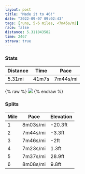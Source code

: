 ```yaml
---
layout: post
title: "Made it to 46!"
date: "2022-09-07 09:02:43"
tags: [runs, 5-6 miles, <7m45s/mi]
race: false
distance: 5.311843582
time: 2467
strava: true
---
```


### Stats

| Distance | Time | Pace |
|----------|------|------|
|5.31mi|41m7s|7m44s/mi|

{% raw %}
<img src='https://maps.googleapis.com/maps/api/staticmap?maptype=roadmap&path=enc:ijwwFlxsbMQPTx@Ij@DRHJn@Xx@bAJDL^n@j@F@XNVRFF@FANW|@a@v@a@d@Qn@Kv@BNL@TRf@Rf@@PH@ROj@Sj@UlBk@xA[fAGZOb@QZm@bBKf@DXSj@CAINIZC@WMg@_@}CqBc@]c@UmA{@aB_Ag@UmBaBc@QaAi@Y][Wm@m@w@g@cEsDu@qA[e@Ug@c@c@eAkBo@s@a@WyAw@][W[mAaAoA{@]]SW_BkAc@a@WM}@k@]]cBcAgAi@mA{@u@]a@M_@[a@Uy@]k@_@c@?SJiAs@g@MsACgAQu@Ee@Mo@YgFcDc@Me@EM?_@IgAu@KEcCgBqAeAa@Uu@Ae@Qc@a@Yc@Y}@Ue@a@YeAOs@]qAuAe@q@qAu@q@WG?GGe@Us@e@]]m@Y]?kAq@gAc@i@A_@McAaAaAe@c@_@IEC@eB{@e@Yg@]k@]@B~@`@f@\h@Vd@Pn@NJCB@RL`@Nh@\d@Rx@j@b@@b@HNtDAtBBtCBt@DLB??OAe@?o@Gw@As@Q}@ByAI_AD}@M]BAr@X^Vx@Xp@`@f@d@p@PxA`A~@N^Td@`@v@vA^b@f@d@^N`@?|@^b@h@Xh@@\Ln@FN^Xh@Dn@@b@V^f@l@b@j@RhAj@~@z@`@XV@`@G\VXNn@t@dAb@fAl@v@n@\N^Bv@?lAJFCd@B|@Ll@RjA~@`C|AtANpAh@zAv@xA`AzD|BnA~@rC~ArBbB`@`@p@h@tAx@Zj@hBlC\\`@r@j@t@ZVV`@`@`@b@\FNb@\\b@pA~@XVb@RnAv@z@`@\\d@^lDvBbAz@fCjBnAn@H@LSLwARi@ZeAT_AbAmD^cAFIVmAVg@XEHYHm@Ku@Tq@f@k@Tc@EEw@Sc@SYa@_@a@Uc@Y[K[g@]_@k@XOPY^yAEU?k@`@a@T]Lw@&key=AIzaSyC1MId7bFpkLXNAaYhBSTb8jLyiSqzbDtM&size=800x800&markers=color:yellow|label:S|40.75701,-73.99831&markers=color:green|label:F|40.75609,-73.99755000000006'>
{% endraw %}

### Splits

| Mile | Pace | Elevation |
|------|------|-----------|
|1|8m03s/mi|-20.3ft|
|2|7m44s/mi|-3.3ft|
|3|7m46s/mi|-2ft|
|4|7m23s/mi|1.3ft|
|5|7m37s/mi|28.9ft|
|6|8m08s/mi|9.8ft|
